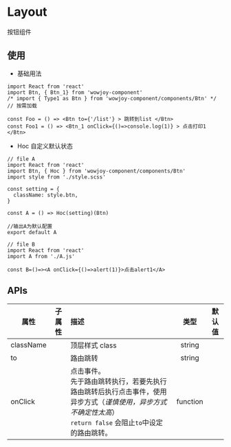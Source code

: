 # Layout

按钮组件

## 使用

- 基础用法

```
import React from 'react'
import Btn, { Btn_1} from 'wowjoy-component'
/* import { Type1 as Btn } from 'wowjoy-component/components/Btn' */  // 按需加载

const Foo = () => <Btn to={'/list'} > 跳转到list </Btn>
const Foo1 = () => <Btn_1 onClick={()=>console.log(1)} > 点击打印1 </Btn>
```

- Hoc 自定义默认状态

```
// file A
import React from 'react'
import Btn, { Hoc } from 'wowjoy-component/components/Btn'
import style from './style.scss'

const setting = {
  className: style.btn,
}

const A = () => Hoc(setting)(Btn)

//输出A为默认配置
export default A
```

```
// file B
import React from 'react'
import A from './A.js'

const B=()=><A onClick={()=>alert(1)}>点击alert1</A>
```

## APIs

| 属性      | 子属性 | 描述                                                                                                                                                   |   类型   | 默认值 |
| --------- | ------ | :-----------------------------------------------------------------------------------------------------------------------------------------------------| :------: | :----: |
| className |        | 顶层样式 class                                                                                                                                         |  string  |        |
| to        |        | 路由跳转                                                                                                                                               |  string  |        |
| onClick   |        | 点击事件。 <br>先于路由跳转执行，若要先执行路由跳转后执行点击事件，使用异步方式（_谨慎使用，异步方式不确定性太高_）<br>`return false` 会阻止`to`中设定的路由跳转。| function |        |
